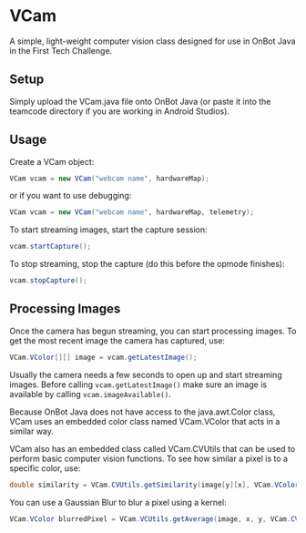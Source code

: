 # VCam
A simple, light-weight computer vision class designed for use in OnBot Java in the First Tech Challenge.
## Setup
Simply upload the VCam.java file onto OnBot Java (or paste it into the teamcode directory if you are working in Android Studios).
## Usage
Create a VCam object:
```java
VCam vcam = new VCam("webcam name", hardwareMap);
```
or if you want to use debugging:
```java
VCam vcam = new VCam("webcam name", hardwareMap, telemetry);
```
To start streaming images, start the capture session:
```java
vcam.startCapture();
```
To stop streaming, stop the capture (do this before the opmode finishes):
```java
vcam.stopCapture();
```
## Processing Images
Once the camera has begun streaming, you can start processing images. To get the most recent image the camera has captured, use:
```java
VCam.VColor[][] image = vcam.getLatestImage();
```
Usually the camera needs a few seconds to open up and start streaming images. Before calling ```vcam.getLatestImage()``` make sure an image is available by calling ```vcam.imageAvailable()```.

Because OnBot Java does not have access to the java.awt.Color class, VCam uses an embedded color class named VCam.VColor that acts in a similar way.

VCam also has an embedded class called VCam.CVUtils that can be used to perform basic computer vision functions.
To see how similar a pixel is to a specific color, use:
```java
double similarity = VCam.CVUtils.getSimilarity(image[y][x], VCam.VColor.ORANGE);
```
You can use a Gaussian Blur to blur a pixel using a kernel:
```java
VCam.VColor blurredPixel = VCam.VCUtils.getAverage(image, x, y, VCam.CVUtils.KERNEL_7x7);
```
